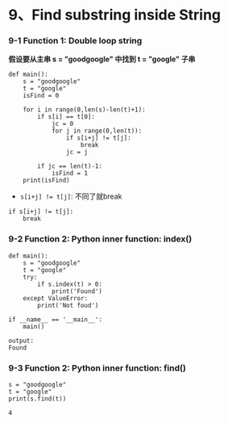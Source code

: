 # **9、Find substring inside String**


### **9-1 Function 1: Double loop string**

**假设要从主串 s = "goodgoogle" 中找到 t = "google" 子串**

```
def main():
    s = "goodgoogle"
    t = "google"
    isFind = 0
    
    for i in range(0,len(s)-len(t)+1):
        if s[i] == t[0]:
            jc = 0
            for j in range(0,len(t)):
                if s[i+j] != t[j]:
                    break
                jc = j
        
        if jc == len(t)-1:
            isFind = 1 
    print(isFind)
```

* `s[i+j] != t[j]`: 不同了就break

```
if s[i+j] != t[j]:
	break
```

                    
### **9-2 Function 2: Python inner function: index()**

```
def main():
    s = "goodgoogle"
    t = "google"
    try:
        if s.index(t) > 0:
            print('Found')
    except ValueError:
        print('Not foud')

if __name__ == '__main__':
    main()
```

```
output:
Found
```
                    
### **9-3 Function 2: Python inner function: find()**

```
s = "goodgoogle"
t = "google"
print(s.find(t))
```

```
4
```



